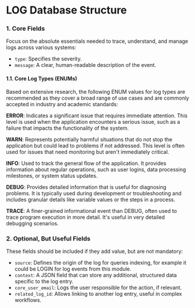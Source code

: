 # LOG Database Structure

### 1. Core Fields

Focus on the absolute essentials needed to trace, understand, and manage logs across various systems:

- `type`: Specifies the severity.
- `message`: A clear, human-readable description of the event.

#### 1.1. Core Log Types (ENUMs)

Based on extensive research, the following ENUM values for log types are recommended as they cover a broad range of use cases and are commonly accepted in industry and academic standards:

**ERROR**: Indicates a significant issue that requires immediate attention. This level is used when the application encounters a serious issue, such as a failure that impacts the functionality of the system.

**WARN**: Represents potentially harmful situations that do not stop the application but could lead to problems if not addressed. This level is often used for issues that need monitoring but aren't immediately critical.

**INFO**: Used to track the general flow of the application. It provides information about regular operations, such as user logins, data processing milestones, or system status updates.

**DEBUG**: Provides detailed information that is useful for diagnosing problems. It is typically used during development or troubleshooting and includes granular details like variable values or the steps in a process.

**TRACE**: A finer-grained informational event than DEBUG, often used to trace program execution in more detail. It's useful in very detailed debugging scenarios.

### 2. Optional, But Useful Fields

These fields should be included if they add value, but are not mandatory:

- `source`: Defines the origin of the log for queries indexing, for example it could be LOGIN for log events from this module.
- `context`: A JSON field that can store any additional, structured data specific to the log entry.
- `core_user_email`: Logs the user responsible for the action, if relevant.
- `related_log_id`: Allows linking to another log entry, useful in complex workflows.
